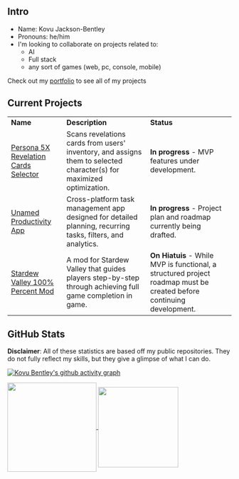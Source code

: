 ## Intro
- Name: Kovu Jackson-Bentley
- Pronouns: he/him
- I'm looking to collaborate on projects related to:
    - AI
    - Full stack
    - any sort of games (web, pc, console, mobile)

Check out my [portfolio](https://blckhawker.github.io/portfolio/) to see all of my projects
## Current Projects

<table>
  <tr>
   <td><strong>Name</strong>
   </td>
   <td><strong>Description</strong>
   </td>
   <td><strong>Status</strong>
   </td>
  </tr>
  <tr>
   <td><a href="https://github.com/BlckHawker/Revelations" target="_blank">Persona 5X Revelation Cards Selector</a>
   </td>
   <td>Scans revelations cards from users' inventory, and assigns them to selected character(s) for maximized optimization.
   </td>
   <td><b>In progress</b> - MVP features under development.
   </td>
  </tr>
  <tr>
    <tr>
   <td><a href="https://github.com/BlckHawker/Productivity-App" target="_blank">Unamed Productivity App</a>
   </td>
   <td>Cross-platform task management app designed for detailed planning, recurring tasks, filters, and analytics.
   </td>
   <td><b>In progress</b> - Project plan and roadmap currently being drafted.
   </td>
  </tr>
  <tr>
   <td><a href="https://github.com/BlckHawker/Perfectionist-Interactive-Guide" target="_blank">Stardew Valley 100% Percent Mod</a>
   </td>
   <td>A mod for Stardew Valley that guides players step-by-step through achieving full game completion in game.
   </td>
   <td><b>On Hiatuis</b> - While MVP is functional, a structured project roadmap  must be created before continuing development.
   </td>
</table>


## GitHub Stats
**Disclaimer**: All of these statistics are based off my public repositories. They do not fully reflect my skills, but they give a glimpse of what I can do.


[![Kovu Bentley's github activity graph](https://github-readme-activity-graph.vercel.app/graph?username=BlckHawker&theme=github-compact&custom_title=Contribution%20Graph&area=true)](https://github.com/ashutosh00710/github-readme-activity-graph)


<a href="https://github.com/anuraghazra/convoychat">
  <img height=200 align="center" src="https://github-readme-stats.vercel.app/api/top-langs/?username=BlckHawker&layout=compact&theme=transparent&size_weight=0.5&count_weight=0.5&langs_count=10" />
</a>
<a href="https://github.com/anuraghazra/github-readme-stats">
  <img height=180 align="center"  src="https://github-readme-stats.vercel.app/api?username=BlckHawker&hide=stars&show_icons=true&theme=transparent&custom_title=GitHub%20Stats" />
</a>
